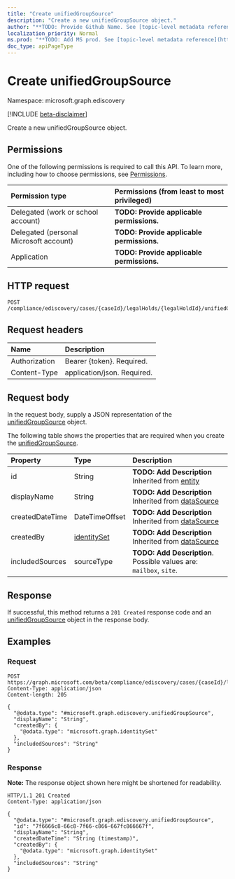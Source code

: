 ```yaml
---
title: "Create unifiedGroupSource"
description: "Create a new unifiedGroupSource object."
author: "**TODO: Provide Github Name. See [topic-level metadata reference](https://msgo.azurewebsites.net/add/document/guidelines/metadata.html#topic-level-metadata)**"
localization_priority: Normal
ms.prod: "**TODO: Add MS prod. See [topic-level metadata reference](https://msgo.azurewebsites.net/add/document/guidelines/metadata.html#topic-level-metadata)**"
doc_type: apiPageType
---
```


# Create unifiedGroupSource
Namespace: microsoft.graph.ediscovery

[!INCLUDE [beta-disclaimer](../../includes/beta-disclaimer.md)]

Create a new unifiedGroupSource object.

## Permissions
One of the following permissions is required to call this API. To learn more, including how to choose permissions, see [Permissions](/graph/permissions-reference).

|Permission type|Permissions (from least to most privileged)|
|:---|:---|
|Delegated (work or school account)|**TODO: Provide applicable permissions.**|
|Delegated (personal Microsoft account)|**TODO: Provide applicable permissions.**|
|Application|**TODO: Provide applicable permissions.**|

## HTTP request

<!-- {
  "blockType": "ignored"
}
-->
``` http
POST /compliance/ediscovery/cases/{caseId}/legalHolds/{legalHoldId}/unifiedGroupSources
```

## Request headers
|Name|Description|
|:---|:---|
|Authorization|Bearer {token}. Required.|
|Content-Type|application/json. Required.|

## Request body
In the request body, supply a JSON representation of the [unifiedGroupSource](../resources/ediscovery-unifiedgroupsource.md) object.

The following table shows the properties that are required when you create the [unifiedGroupSource](../resources/ediscovery-unifiedgroupsource.md).

|Property|Type|Description|
|:---|:---|:---|
|id|String|**TODO: Add Description** Inherited from [entity](../resources/ediscovery-entity.md)|
|displayName|String|**TODO: Add Description** Inherited from [dataSource](../resources/ediscovery-datasource.md)|
|createdDateTime|DateTimeOffset|**TODO: Add Description** Inherited from [dataSource](../resources/ediscovery-datasource.md)|
|createdBy|[identitySet](../resources/ediscovery-identityset.md)|**TODO: Add Description** Inherited from [dataSource](../resources/ediscovery-datasource.md)|
|includedSources|sourceType|**TODO: Add Description**. Possible values are: `mailbox`, `site`.|



## Response

If successful, this method returns a `201 Created` response code and an [unifiedGroupSource](../resources/ediscovery-unifiedgroupsource.md) object in the response body.

## Examples

### Request
<!-- {
  "blockType": "request",
  "name": "create_unifiedgroupsource_from_"
}
-->
``` http
POST https://graph.microsoft.com/beta/compliance/ediscovery/cases/{caseId}/legalHolds/{legalHoldId}/unifiedGroupSources
Content-Type: application/json
Content-length: 205

{
  "@odata.type": "#microsoft.graph.ediscovery.unifiedGroupSource",
  "displayName": "String",
  "createdBy": {
    "@odata.type": "microsoft.graph.identitySet"
  },
  "includedSources": "String"
}
```


### Response
**Note:** The response object shown here might be shortened for readability.
<!-- {
  "blockType": "response",
  "truncated": true,
  "@odata.type": "microsoft.graph.ediscovery.unifiedGroupSource"
}
-->
``` http
HTTP/1.1 201 Created
Content-Type: application/json

{
  "@odata.type": "#microsoft.graph.ediscovery.unifiedGroupSource",
  "id": "7f6666c8-66c8-7f66-c866-667fc866667f",
  "displayName": "String",
  "createdDateTime": "String (timestamp)",
  "createdBy": {
    "@odata.type": "microsoft.graph.identitySet"
  },
  "includedSources": "String"
}
```

